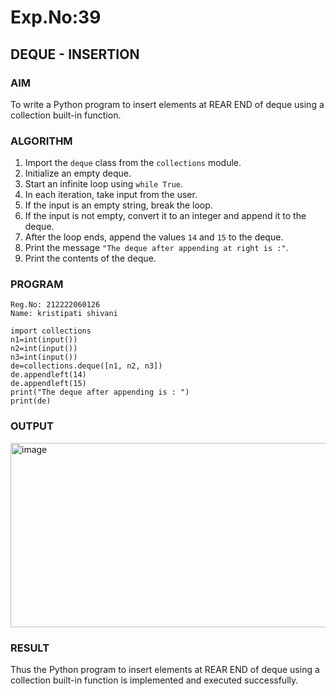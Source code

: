 # Exp.No:39  
## DEQUE - INSERTION


### AIM  
To write a Python program to insert elements at REAR END of deque using a collection built-in function.

### ALGORITHM  

1. Import the `deque` class from the `collections` module.  
2. Initialize an empty deque.  
3. Start an infinite loop using `while True`.  
4. In each iteration, take input from the user.  
5. If the input is an empty string, break the loop.  
6. If the input is not empty, convert it to an integer and append it to the deque.  
7. After the loop ends, append the values `14` and `15` to the deque.  
8. Print the message `"The deque after appending at right is :"`.  
9. Print the contents of the deque.  


### PROGRAM  

```
Reg.No: 212222060126
Name: kristipati shivani

import collections
n1=int(input())
n2=int(input())
n3=int(input())
de=collections.deque([n1, n2, n3])
de.appendleft(14)
de.appendleft(15)
print("The deque after appending is : ")
print(de)

```

### OUTPUT
<img width="832" height="295" alt="image" src="https://github.com/user-attachments/assets/de97f8e0-4f44-4e5d-a934-7a00e511b512" />

### RESULT
Thus the Python program to insert elements at REAR END of deque using a collection built-in function is implemented and executed successfully.
